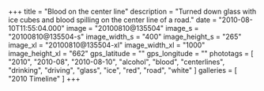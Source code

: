 +++
title = "Blood on the center line"
description = "Turned down glass with ice cubes and blood spilling on the center line of a road."
date = "2010-08-10T11:55:04.000"
image = "20100810@135504"
image_s = "20100810@135504-s"
image_width_s = "400"
image_height_s = "265"
image_xl = "20100810@135504-xl"
image_width_xl = "1000"
image_height_xl = "662"
gps_latitude = ""
gps_longitude = ""
phototags = [ "2010", "2010-08", "2010-08-10", "alcohol", "blood", "centerlines", "drinking", "driving", "glass", "ice", "red", "road", "white" ]
galleries = [ "2010 Timeline" ]
+++
